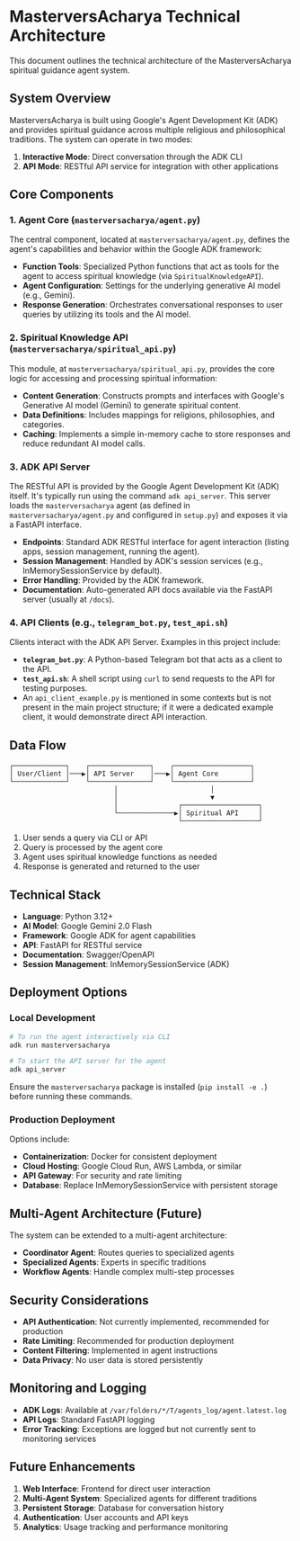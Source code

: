 # MasterversAcharya Technical Architecture

This document outlines the technical architecture of the MasterversAcharya spiritual guidance agent system.

## System Overview

MasterversAcharya is built using Google's Agent Development Kit (ADK) and provides spiritual guidance across multiple religious and philosophical traditions. The system can operate in two modes:

1. **Interactive Mode**: Direct conversation through the ADK CLI
2. **API Mode**: RESTful API service for integration with other applications

## Core Components

### 1. Agent Core (`masterversacharya/agent.py`)

The central component, located at `masterversacharya/agent.py`, defines the agent's capabilities and behavior within the Google ADK framework:

- **Function Tools**: Specialized Python functions that act as tools for the agent to access spiritual knowledge (via `SpiritualKnowledgeAPI`).
- **Agent Configuration**: Settings for the underlying generative AI model (e.g., Gemini).
- **Response Generation**: Orchestrates conversational responses to user queries by utilizing its tools and the AI model.

### 2. Spiritual Knowledge API (`masterversacharya/spiritual_api.py`)

This module, at `masterversacharya/spiritual_api.py`, provides the core logic for accessing and processing spiritual information:

- **Content Generation**: Constructs prompts and interfaces with Google's Generative AI model (Gemini) to generate spiritual content.
- **Data Definitions**: Includes mappings for religions, philosophies, and categories.
- **Caching**: Implements a simple in-memory cache to store responses and reduce redundant AI model calls.

### 3. ADK API Server

The RESTful API is provided by the Google Agent Development Kit (ADK) itself. It's typically run using the command `adk api_server`. This server loads the `masterversacharya` agent (as defined in `masterversacharya/agent.py` and configured in `setup.py`) and exposes it via a FastAPI interface.

- **Endpoints**: Standard ADK RESTful interface for agent interaction (listing apps, session management, running the agent).
- **Session Management**: Handled by ADK's session services (e.g., InMemorySessionService by default).
- **Error Handling**: Provided by the ADK framework.
- **Documentation**: Auto-generated API docs available via the FastAPI server (usually at `/docs`).

### 4. API Clients (e.g., `telegram_bot.py`, `test_api.sh`)

Clients interact with the ADK API Server. Examples in this project include:
- **`telegram_bot.py`**: A Python-based Telegram bot that acts as a client to the API.
- **`test_api.sh`**: A shell script using `curl` to send requests to the API for testing purposes.
- An `api_client_example.py` is mentioned in some contexts but is not present in the main project structure; if it were a dedicated example client, it would demonstrate direct API interaction.

## Data Flow

```
┌─────────────┐    ┌───────────────┐    ┌───────────────────┐
│ User/Client │───▶│ API Server    │───▶│ Agent Core        │
└─────────────┘    └───────────────┘    └───────────────────┘
                          │                       │
                          │                       ▼
                          │               ┌───────────────────┐
                          └──────────────▶│ Spiritual API     │
                                          └───────────────────┘
```

1. User sends a query via CLI or API
2. Query is processed by the agent core
3. Agent uses spiritual knowledge functions as needed
4. Response is generated and returned to the user

## Technical Stack

- **Language**: Python 3.12+
- **AI Model**: Google Gemini 2.0 Flash
- **Framework**: Google ADK for agent capabilities
- **API**: FastAPI for RESTful service
- **Documentation**: Swagger/OpenAPI
- **Session Management**: InMemorySessionService (ADK)

## Deployment Options

### Local Development

```bash
# To run the agent interactively via CLI
adk run masterversacharya

# To start the API server for the agent
adk api_server
```
Ensure the `masterversacharya` package is installed (`pip install -e .`) before running these commands.

### Production Deployment

Options include:

- **Containerization**: Docker for consistent deployment
- **Cloud Hosting**: Google Cloud Run, AWS Lambda, or similar
- **API Gateway**: For security and rate limiting
- **Database**: Replace InMemorySessionService with persistent storage

## Multi-Agent Architecture (Future)

The system can be extended to a multi-agent architecture:

- **Coordinator Agent**: Routes queries to specialized agents
- **Specialized Agents**: Experts in specific traditions
- **Workflow Agents**: Handle complex multi-step processes

## Security Considerations

- **API Authentication**: Not currently implemented, recommended for production
- **Rate Limiting**: Recommended for production deployment
- **Content Filtering**: Implemented in agent instructions
- **Data Privacy**: No user data is stored persistently

## Monitoring and Logging

- **ADK Logs**: Available at `/var/folders/*/T/agents_log/agent.latest.log`
- **API Logs**: Standard FastAPI logging
- **Error Tracking**: Exceptions are logged but not currently sent to monitoring services

## Future Enhancements

1. **Web Interface**: Frontend for direct user interaction
2. **Multi-Agent System**: Specialized agents for different traditions
3. **Persistent Storage**: Database for conversation history
4. **Authentication**: User accounts and API keys
5. **Analytics**: Usage tracking and performance monitoring
